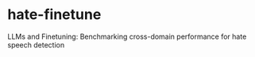 # hate-finetune
LLMs and Finetuning: Benchmarking cross-domain performance for hate speech detection
